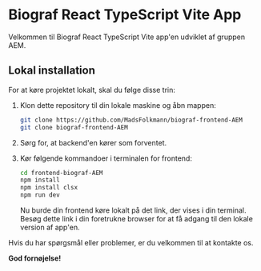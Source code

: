 # Biograf React TypeScript Vite App

Velkommen til Biograf React TypeScript Vite app'en udviklet af gruppen AEM.

## Lokal installation

For at køre projektet lokalt, skal du følge disse trin:

1. Klon dette repository til din lokale maskine og åbn mappen:

    ```bash
    git clone https://github.com/MadsFolkmann/biograf-frontend-AEM
    git clone biograf-frontend-AEM
    ```

2. Sørg for, at backend'en kører som forventet.

3. Kør følgende kommandoer i terminalen for frontend:

    ```bash
    cd frontend-biograf-AEM
    npm install
    npm install clsx
    npm run dev
    ```

   Nu burde din frontend køre lokalt på det link, der vises i din terminal. Besøg dette link i din foretrukne browser for at få adgang til den lokale version af app'en.

Hvis du har spørgsmål eller problemer, er du velkommen til at kontakte os.

**God fornøjelse!**
